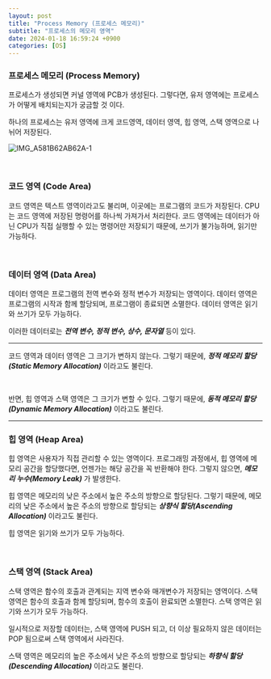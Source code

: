 ```yaml
---
layout: post
title: "Process Memory (프로세스 메모리)"
subtitle: "프로세스의 메모리 영역"
date: 2024-01-18 16:59:24 +0900
categories: [OS]
---
```

### 프로세스 메모리 (Process Memory)

프로세스가 생성되면 커널 영역에 PCB가 생성된다. 그렇다면, 유저 영역에는 프로세스가 어떻게 배치되는지가 궁금할 것 이다.

하나의 프로세스는 유저 영역에 크게 코드영역, 데이터 영역, 힙 영역, 스택 영역으로 나뉘어 저장된다.

![IMG_A581B62AB62A-1](https://github.com/shp7408/shp7408.github.io/assets/62336151/176232f7-f2fe-40b1-9e38-c554f31846c3)

<br>

### 코드 영역 (Code Area)

코드 영역은 텍스트 영역이라고도 불리며, 이곳에는 프로그램의 코드가 저장된다. CPU는 코드 영역에 저장된 명령어를 하나씩 가져가서 처리한다. 코드 영역에는 데이터가 아닌 CPU가 직접 실행할 수 있는 명령어만 저장되기 때문에, 쓰기가 불가능하며, 읽기만 가능하다.

<br>

### 데이터 영역 (Data Area)

데이터 영역은 프로그램의 전역 변수와 정적 변수가 저장되는 영역이다. 데이터 영역은 프로그램의 시작과 함께 할당되며, 프로그램이 종료되면 소멸한다. 데이터 영역은 읽기와 쓰기가 모두 가능하다.

이러한 데이터로는 ***전역 변수, 정적 변수, 상수, 문자열*** 등이 있다.

<hr>

코드 영역과 데이터 영역은 그 크기가 변하지 않는다. 그렇기 때문에, ***정적 메모리 할당(Static Memory Allocation)*** 이라고도 불린다.

<br>

반면, 힙 영역과 스택 영역은 그 크기가 변할 수 있다. 그렇기 때문에, ***동적 메모리 할당(Dynamic Memory Allocation)*** 이라고도 불린다.

<hr>

### 힙 영역 (Heap Area)

힙 영역은 사용자가 직접 관리할 수 있는 영역이다. 프로그래밍 과정에서, 힙 영역에 메모리 공간을 할당했다면, 언젠가는 해당 공간을 꼭 반환해야 한다. 그렇지 않으면, ***메모리 누수(Memory Leak)*** 가 발생한다.

힙 영역은 메모리의 낮은 주소에서 높은 주소의 방향으로 할당된다. 그렇기 때문에, 메모리의 낮은 주소에서 높은 주소의 방향으로 할당되는 ***상향식 할당(Ascending Allocation)*** 이라고도 불린다.

힙 영역은 읽기와 쓰기가 모두 가능하다.

<br>

### 스택 영역 (Stack Area)

스택 영역은 함수의 호출과 관계되는 지역 변수와 매개변수가 저장되는 영역이다. 스택 영역은 함수의 호출과 함께 할당되며, 함수의 호출이 완료되면 소멸한다. 스택 영역은 읽기와 쓰기가 모두 가능하다.

일시적으로 저장할 데이터는, 스택 영역에 PUSH 되고, 더 이상 필요하지 않은 데이터는 POP 됨으로써 스택 영역에서 사라진다.

스택 영역은 메모리의 높은 주소에서 낮은 주소의 방향으로 할당되는 ***하향식 할당(Descending Allocation)*** 이라고도 불린다.